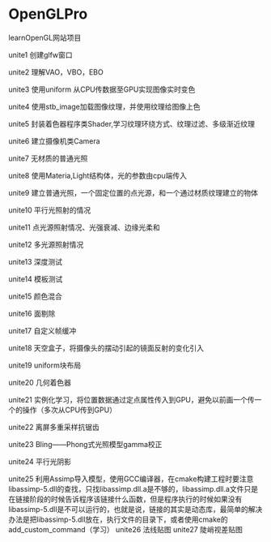# OpenGLPro
 learnOpenGL网站项目

 unite1  创建glfw窗口
 
 unite2  理解VAO，VBO，EBO
 
 unite3  使用uniform 从CPU传数据至GPU实现图像实时变色
 
 unite4  使用stb_image加载图像纹理，并使用纹理给图像上色
 
 unite5  封装着色器程序类Shader,学习纹理环绕方式、纹理过滤、多级渐近纹理
 
 unite6  建立摄像机类Camera

 unite7 无材质的普通光照

 unite8 使用Materia,Light结构体，光的参数由cpu端传入
 
 unite9  建立普通光照，一个固定位置的点光源，和一个通过材质纹理建立的物体
 
 unite10 平行光照射的情况
 
 unite11 点光源照射情况、光强衰减、边缘光柔和

 unite12 多光源照射情况

 unite13 深度测试

 unite14 模板测试

 unite15 颜色混合

 unite16 面剔除

 unite17 自定义帧缓冲

 unite18 天空盒子，将摄像头的摆动引起的镜面反射的变化引入

 unite19 uniform块布局

 unite20 几何着色器

 unite21 实例化学习，将位置数据通过定点属性传入到GPU，避免以前画一个传一个的操作（多次从CPU传到GPU）

 unite22 离屏多重采样抗锯齿

 unite23 Bling——Phong式光照模型gamma校正

 unite24 平行光阴影

 unite25 利用Assimp导入模型，使用GCC编译器，在cmake构建工程时要注意libassimp-5.dll的查找，只找libassimp.dll.a是不够的，libassimp.dll.a文件只是在链接阶段的时候告诉程序该链接什么函数，但是程序执行的时候如果没有libassimp-5.dll是不可以运行的，也就是说，链接的其实是动态库，最简单的解决办法是把libassimp-5.dll放在，执行文件的目录下，或者使用cmake的add_custom_command（学习）
 unite26 法线贴图
 unite27 陡峭视差贴图
 
